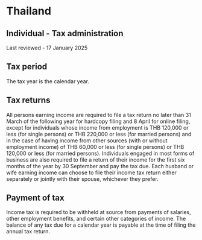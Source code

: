 # Thailand
## Individual - Tax administration
Last reviewed - 17 January 2025
## Tax period
The tax year is the calendar year.
## Tax returns
All persons earning income are required to file a tax return no later than 31 March of the following year for hardcopy filing and 8 April for online filing, except for individuals whose income from employment is THB 120,000 or less (for single persons) or THB 220,000 or less (for married persons) and in the case of having income from other sources (with or without employment income) of THB 60,000 or less (for single persons) or THB 120,000 or less (for married persons).
Individuals engaged in most forms of business are also required to file a return of their income for the first six months of the year by 30 September and pay the tax due.
Each husband or wife earning income can choose to file their income tax return either separately or jointly with their spouse, whichever they prefer.
## Payment of tax
Income tax is required to be withheld at source from payments of salaries, other employment benefits, and certain other categories of income. The balance of any tax due for a calendar year is payable at the time of filing the annual tax return.
